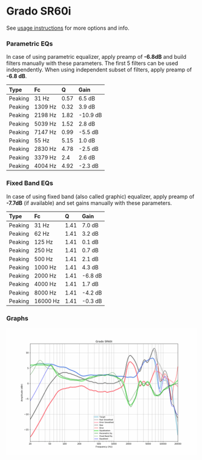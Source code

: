 # Grado SR60i
See [usage instructions](https://github.com/jaakkopasanen/AutoEq#usage) for more options and info.

### Parametric EQs
In case of using parametric equalizer, apply preamp of **-6.8dB** and build filters manually
with these parameters. The first 5 filters can be used independently.
When using independent subset of filters, apply preamp of **-6.8 dB**.

| Type    | Fc      |    Q | Gain     |
|:--------|:--------|:-----|:---------|
| Peaking | 31 Hz   | 0.57 | 6.5 dB   |
| Peaking | 1309 Hz | 0.32 | 3.9 dB   |
| Peaking | 2198 Hz | 1.82 | -10.9 dB |
| Peaking | 5039 Hz | 1.52 | 2.8 dB   |
| Peaking | 7147 Hz | 0.99 | -5.5 dB  |
| Peaking | 55 Hz   | 5.15 | 1.0 dB   |
| Peaking | 2830 Hz | 4.78 | -2.5 dB  |
| Peaking | 3379 Hz | 2.4  | 2.6 dB   |
| Peaking | 4004 Hz | 4.92 | -2.3 dB  |

### Fixed Band EQs
In case of using fixed band (also called graphic) equalizer, apply preamp of **-7.7dB**
(if available) and set gains manually with these parameters.

| Type    | Fc       |    Q | Gain    |
|:--------|:---------|:-----|:--------|
| Peaking | 31 Hz    | 1.41 | 7.0 dB  |
| Peaking | 62 Hz    | 1.41 | 3.2 dB  |
| Peaking | 125 Hz   | 1.41 | 0.1 dB  |
| Peaking | 250 Hz   | 1.41 | 0.7 dB  |
| Peaking | 500 Hz   | 1.41 | 2.1 dB  |
| Peaking | 1000 Hz  | 1.41 | 4.3 dB  |
| Peaking | 2000 Hz  | 1.41 | -6.8 dB |
| Peaking | 4000 Hz  | 1.41 | 1.7 dB  |
| Peaking | 8000 Hz  | 1.41 | -4.2 dB |
| Peaking | 16000 Hz | 1.41 | -0.3 dB |

### Graphs
![](./Grado%20SR60i.png)